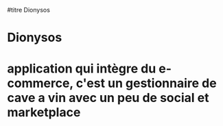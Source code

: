 #titre Dionysos
# Dionysos
# application qui intègre du e-commerce, c'est un gestionnaire de cave a vin avec un peu de social et marketplace
